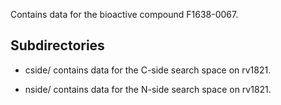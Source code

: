 Contains data for the bioactive compound F1638-0067.

## Subdirectories

- cside/ contains data for the C-side search space on rv1821.

- nside/ contains data for the N-side search space on rv1821.


